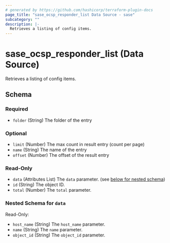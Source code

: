 ```yaml
---
# generated by https://github.com/hashicorp/terraform-plugin-docs
page_title: "sase_ocsp_responder_list Data Source - sase"
subcategory: ""
description: |-
  Retrieves a listing of config items.
---
```


# sase_ocsp_responder_list (Data Source)

Retrieves a listing of config items.



<!-- schema generated by tfplugindocs -->
## Schema

### Required

- `folder` (String) The folder of the entry

### Optional

- `limit` (Number) The max count in result entry (count per page)
- `name` (String) The name of the entry
- `offset` (Number) The offset of the result entry

### Read-Only

- `data` (Attributes List) The `data` parameter. (see [below for nested schema](#nestedatt--data))
- `id` (String) The object ID.
- `total` (Number) The `total` parameter.

<a id="nestedatt--data"></a>
### Nested Schema for `data`

Read-Only:

- `host_name` (String) The `host_name` parameter.
- `name` (String) The `name` parameter.
- `object_id` (String) The `object_id` parameter.


